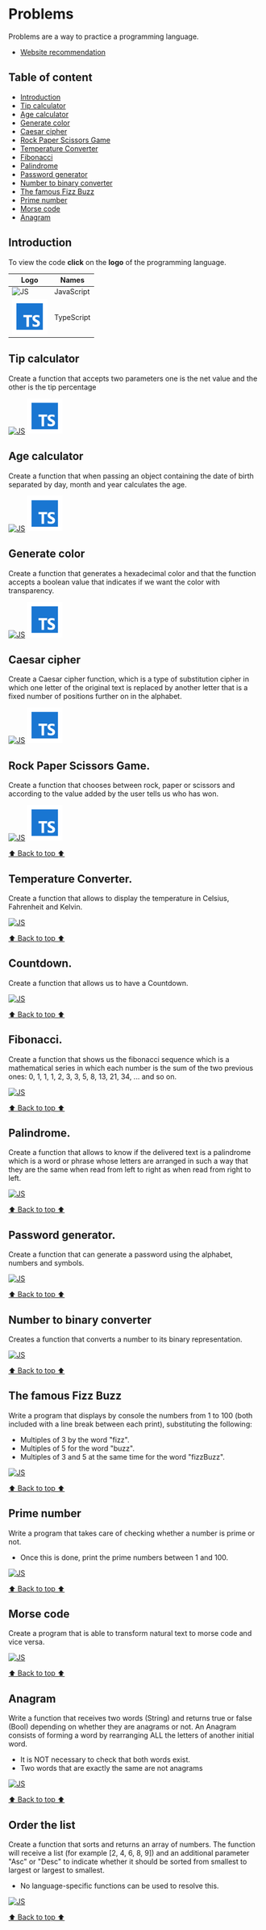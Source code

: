 # Problems

Problems are a way to practice a programming language.

- [Website recommendation](https://www.mycompiler.io/es)

## Table of content

- [Introduction](#introduction)
- [Tip calculator](#tip-calculator)
- [Age calculator](#age-calculator)
- [Generate color](#generate-color)
- [Caesar cipher](#caesar-cipher)
- [Rock Paper Scissors Game](#rock-paper-scissors-game)
- [Temperature Converter](#temperature-converter)
- [Fibonacci](#fibonacci)
- [Palindrome](#palindrome)
- [Password generator](#password-generator)
- [Number to binary converter](#number-to-binary-converter)
- [The famous Fizz Buzz](#the-famous-fizz-buzz)
- [Prime number](#prime-number)
- [Morse code](#morse-code)
- [Anagram](#anagram)

## Introduction

To view the code **click** on the **logo** of the programming language.

| Logo                      | Names      |
| ------------------------- | ---------- |
| ![JS](/assets/svg/js.svg) | JavaScript |
| ![TS](/assets/svg/ts.svg) | TypeScript |

## Tip calculator

Create a function that accepts two parameters one is the net value and the other is the tip percentage

[![JS](/assets/svg/js.svg)](/javascript/01-tip-calculator.js)
[![TS](/assets/svg/ts.svg)](/typescript/01-tip-calculator.ts)

## Age calculator

Create a function that when passing an object containing the date of birth separated by day, month and year calculates the age.

[![JS](/assets/svg/js.svg)](/javascript/02-age-calculator.js)
[![TS](/assets/svg/ts.svg)](/typescript/02-age-calculator.ts)

## Generate color

Create a function that generates a hexadecimal color and that the function accepts a boolean value that indicates if we want the color with transparency.

[![JS](/assets/svg/js.svg)](/javascript/03-generate-color.js)
[![TS](/assets/svg/ts.svg)](/typescript/03-generate-color.ts)

## Caesar cipher

Create a Caesar cipher function, which is a type of substitution cipher in which one letter of the original text is replaced by another letter that is a fixed number of positions further on in the alphabet.

[![JS](/assets/svg/js.svg)](/javascript/04-caesar-cipher.js)
[![TS](/assets/svg/ts.svg)](/typescript/04-caesar-cipher.ts)

## Rock Paper Scissors Game.

Create a function that chooses between rock, paper or scissors and according to the value added by the user tells us who has won.

[![JS](/assets/svg/js.svg)](/javascript/05-rock-paper-scissors-game.js)
[![TS](/assets/svg/ts.svg)](/typescript/05-rock-paper-scissors-game.ts)

[⬆️ Back to top ⬆️](#problems)

## Temperature Converter.

Create a function that allows to display the temperature in Celsius, Fahrenheit and Kelvin.

[![JS](/assets/svg/js.svg)](/javascript/06-temperature-converter.js)

[⬆️ Back to top ⬆️](#problems)

## Countdown.

Create a function that allows us to have a Countdown.

[![JS](/assets/svg/js.svg)](/javascript/07-countdown.js)

[⬆️ Back to top ⬆️](#problems)

## Fibonacci.

Create a function that shows us the fibonacci sequence which is a mathematical series in which each number is the sum of the two previous ones: 0, 1, 1, 1, 2, 3, 3, 5, 8, 13, 21, 34, ... and so on.

[![JS](/assets/svg/js.svg)](/javascript/08-fibonacci.js)

[⬆️ Back to top ⬆️](#problems)

## Palindrome.

Create a function that allows to know if the delivered text is a palindrome which is a word or phrase whose letters are arranged in such a way that they are the same when read from left to right as when read from right to left.

[![JS](/assets/svg/js.svg)](/javascript/09-palindrome.js)

[⬆️ Back to top ⬆️](#problems)

## Password generator.

Create a function that can generate a password using the alphabet, numbers and symbols.

[![JS](/assets/svg/js.svg)](/javascript/10-password-generator.js)

[⬆️ Back to top ⬆️](#problems)

## Number to binary converter

Creates a function that converts a number to its binary representation.

[![JS](/assets/svg/js.svg)](/javascript/11-number-to-binary-converter.js)

[⬆️ Back to top ⬆️](#problems)

## The famous Fizz Buzz

Write a program that displays by console the numbers from 1 to 100 (both included with a line break between each print), substituting the following:

- Multiples of 3 by the word "fizz".
- Multiples of 5 for the word "buzz".
- Multiples of 3 and 5 at the same time for the word "fizzBuzz".

[![JS](/assets/svg/js.svg)](/javascript/12-fizz-buzz.js)

[⬆️ Back to top ⬆️](#problems)

## Prime number

Write a program that takes care of checking whether a number is prime or not.

- Once this is done, print the prime numbers between 1 and 100.

[![JS](/assets/svg/js.svg)](/javascript/13-prime-number.js)

[⬆️ Back to top ⬆️](#problems)

## Morse code

Create a program that is able to transform natural text to morse code and vice versa.

[![JS](/assets/svg/js.svg)](/javascript/14-morse-code.js)

[⬆️ Back to top ⬆️](#problems)

## Anagram

Write a function that receives two words (String) and returns true or false (Bool) depending on whether they are anagrams or not.
An Anagram consists of forming a word by rearranging ALL the letters of another initial word.

- It is NOT necessary to check that both words exist.
- Two words that are exactly the same are not anagrams

[![JS](/assets/svg/js.svg)](/javascript/15-anagram.js)

[⬆️ Back to top ⬆️](#problems)

## Order the list

Create a function that sorts and returns an array of numbers. The function will receive a list (for example [2, 4, 6, 8, 9]) and an additional parameter "Asc" or "Desc" to indicate whether it should be sorted from smallest to largest or largest to smallest.

- No language-specific functions can be used to resolve this.

[![JS](/assets/svg/js.svg)](/javascript/16-order-the-list.js)

[⬆️ Back to top ⬆️](#problems)
